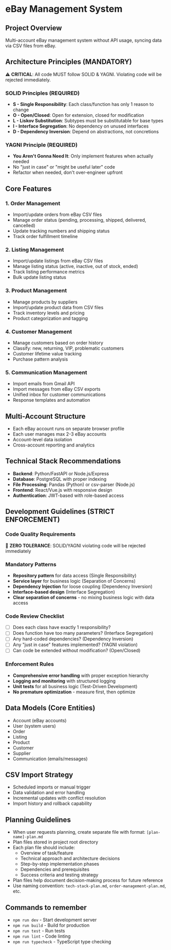 # eBay Management System

## Project Overview
Multi-account eBay management system without API usage, syncing data via CSV files from eBay.

## Architecture Principles (MANDATORY)
⚠️ **CRITICAL**: All code MUST follow SOLID & YAGNI. Violating code will be rejected immediately.

### SOLID Principles (REQUIRED)
- **S - Single Responsibility**: Each class/function has only 1 reason to change
- **O - Open/Closed**: Open for extension, closed for modification  
- **L - Liskov Substitution**: Subtypes must be substitutable for base types
- **I - Interface Segregation**: No dependency on unused interfaces
- **D - Dependency Inversion**: Depend on abstractions, not concretions

### YAGNI Principle (REQUIRED)  
- **You Aren't Gonna Need It**: Only implement features when actually needed
- No "just in case" or "might be useful later" code
- Refactor when needed, don't over-engineer upfront

## Core Features

### 1. Order Management
- Import/update orders from eBay CSV files
- Manage order status (pending, processing, shipped, delivered, cancelled)
- Update tracking numbers and shipping status
- Track order fulfillment timeline

### 2. Listing Management  
- Import/update listings from eBay CSV files
- Manage listing status (active, inactive, out of stock, ended)
- Track listing performance metrics
- Bulk update listing status

### 3. Product Management
- Manage products by suppliers
- Import/update product data from CSV files
- Track inventory levels and pricing
- Product categorization and tagging

### 4. Customer Management
- Manage customers based on order history  
- Classify: new, returning, VIP, problematic customers
- Customer lifetime value tracking
- Purchase pattern analysis

### 5. Communication Management
- Import emails from Gmail API
- Import messages from eBay CSV exports
- Unified inbox for customer communications
- Response templates and automation

## Multi-Account Structure
- Each eBay account runs on separate browser profile
- Each user manages max 2-3 eBay accounts
- Account-level data isolation
- Cross-account reporting and analytics

## Technical Stack Recommendations
- **Backend**: Python/FastAPI or Node.js/Express
- **Database**: PostgreSQL with proper indexing
- **File Processing**: Pandas (Python) or csv-parser (Node.js)
- **Frontend**: React/Vue.js with responsive design
- **Authentication**: JWT-based with role-based access

## Development Guidelines (STRICT ENFORCEMENT)

### Code Quality Requirements
🚨 **ZERO TOLERANCE**: SOLID/YAGNI violating code will be rejected immediately

### Mandatory Patterns
- **Repository pattern** for data access (Single Responsibility)
- **Service layer** for business logic (Separation of Concerns)
- **Dependency Injection** for loose coupling (Dependency Inversion)
- **Interface-based design** (Interface Segregation)
- **Clear separation of concerns** - no mixing business logic with data access

### Code Review Checklist
- [ ] Does each class have exactly 1 responsibility?
- [ ] Does function have too many parameters? (Interface Segregation)
- [ ] Any hard-coded dependencies? (Dependency Inversion)
- [ ] Any "just in case" features implemented? (YAGNI violation)
- [ ] Can code be extended without modification? (Open/Closed)

### Enforcement Rules
- **Comprehensive error handling** with proper exception hierarchy
- **Logging and monitoring** with structured logging
- **Unit tests** for all business logic (Test-Driven Development)
- **No premature optimization** - measure first, then optimize

## Data Models (Core Entities)
- Account (eBay accounts)
- User (system users)  
- Order
- Listing
- Product
- Customer
- Supplier
- Communication (emails/messages)

## CSV Import Strategy
- Scheduled imports or manual trigger
- Data validation and error handling
- Incremental updates with conflict resolution
- Import history and rollback capability

## Planning Guidelines
- When user requests planning, create separate file with format: `[plan-name]-plan.md`
- Plan files stored in project root directory
- Each plan file should include:
  - Overview of task/feature
  - Technical approach and architecture decisions
  - Step-by-step implementation phases
  - Dependencies and prerequisites
  - Success criteria and testing strategy
- Plan files help document decision-making process for future reference
- Use naming convention: `tech-stack-plan.md`, `order-management-plan.md`, etc.

## Commands to remember
- `npm run dev` - Start development server
- `npm run build` - Build for production  
- `npm run test` - Run tests
- `npm run lint` - Code linting
- `npm run typecheck` - TypeScript type checking
